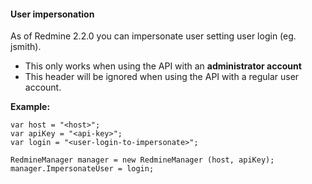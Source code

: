 #### User impersonation

As of Redmine 2.2.0 you can impersonate user setting user login (eg. jsmith). 

- This only works when using the API with an **administrator account**
- This header will be ignored when using the API with a regular user account.

**Example:**

```
var host = "<host>";
var apiKey = "<api-key>";
var login = "<user-login-to-impersonate>";

RedmineManager manager = new RedmineManager (host, apiKey);
manager.ImpersonateUser = login;
```